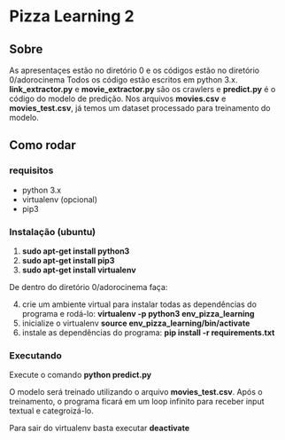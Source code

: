 # Pizza Learning 2 #

## Sobre ##

As apresentaçes estão no diretório 0 e os códigos estão no diretório 0/adorocinema
Todos os código estão escritos em python 3.x. 
<b>link_extractor.py</b> e <b>movie_extractor.py</b> são os crawlers e <b>predict.py</b> é o código do modelo de predição.
Nos arquivos <b>movies.csv</b> e <b>movies_test.csv</b>, já temos um dataset processado para treinamento do modelo.

## Como rodar ##

### requisitos ###
- python 3.x
- virtualenv (opcional)
- pip3

### Instalação (ubuntu) ###
1) <b>sudo apt-get install python3</b>
2) <b>sudo apt-get install pip3</b>
3) <b>sudo apt-get install virtualenv</b>

De dentro do diretório 0/adorocinema faça:

4) crie um ambiente virtual para instalar todas as dependências do programa e rodá-lo:
   <b>virtualenv -p python3 env_pizza_learning</b>
5) inicialize o virtualenv
   <b>source env_pizza_learning/bin/activate</b>
6) instale as dependências do programa:
   <b>pip install -r requirements.txt</b>

### Executando ##
Execute o comando <b>python predict.py</b>

O modelo será treinado utilizando o arquivo <b>movies_test.csv</b>. Após o treinamento, o programa ficará em  um loop infinito para receber input textual e categroizá-lo.

Para sair do virtualenv basta executar <b>deactivate</b>
